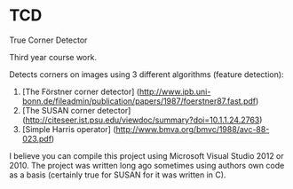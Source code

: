 # TCD
True Corner Detector

Third year course work.

Detects corners on images using 3 different algorithms (feature detection):

1. [The Förstner corner detector] (http://www.ipb.uni-bonn.de/fileadmin/publication/papers/1987/foerstner87.fast.pdf)
2. [The SUSAN corner detector] (http://citeseer.ist.psu.edu/viewdoc/summary?doi=10.1.1.24.2763)
3. [Simple Harris operator] (http://www.bmva.org/bmvc/1988/avc-88-023.pdf)

I believe you can compile this project using Microsoft Visual Studio 2012 or 2010. The project was written long ago sometimes using authors own code as a basis (certainly true for SUSAN for it was written in C).
